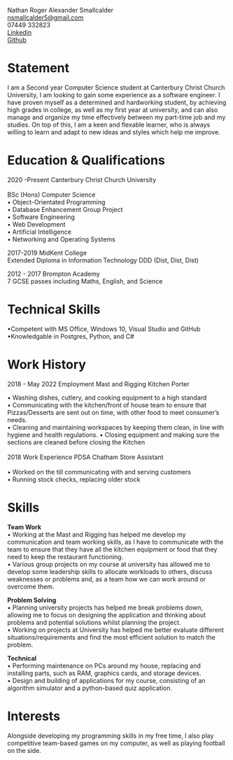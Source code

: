 Nathan Roger Alexander Smallcalder <br>
nsmallcalder5@gmail.com <br>
07449 332823 <br>
[Linkedin](https://www.linkedin.com/in/nathan-smallcalder-b83673209/)<br>
[Github](https://github.com/NathanSmallcalder)



# Statement
I am a Second year Computer Science student at Canterbury Christ Church University, I am looking to gain some experience as a software engineer. I have proven myself as a determined and hardworking student, by achieving high grades in college, as well as my first year at university, and can also manage and organize my time effectively between my part-time job and my studies. On top of this, I am a keen and flexable learner, who is always willing to learn and adapt to new ideas and styles which help me improve.

# Education & Qualifications
2020 -Present Canterbury Christ Church University  <br>  					          
BSc (Hons) Computer Science <br>
•	Object-Orientated Programming <br>
•	Database Enhancement Group Project <br>
•	Software Engineering <br>
•	Web Development <br>
•	Artificial Intelligence <br>
•	Networking and Operating Systems <br>

2017-2019	MidKent College <br>
Extended Diploma in Information Technology DDD (Dist, Dist, Dist)

2012 - 2017	Brompton Academy <br>
7 GCSE passes including Maths, English, and Science

# Technical Skills 

•Competent with MS Office, Windows 10, Visual Studio and GitHub <br>
•Knowledgable in Postgres, Python, and C# 

# Work History

2018 - May 2022   Employment 		Mast and Rigging 			Kitchen Porter

•	Washing dishes, cutlery, and cooking equipment to a high standard<br>
•	Communicating with the kitchen/front of house team to ensure that Pizzas/Desserts are sent out on time, with other food to meet consumer’s needs.<br>
•	Cleaning and maintaining workspaces by keeping them clean, in line with hygiene and health regulations.
•	Closing equipment and making sure the sections are cleaned before closing the Kitchen<br>
<br>
2018	Work Experience 		PDSA Chatham			Store Assistant	<br>		
•	Worked on the till communicating with and serving customers <br>
•	Running stock checks, replacing older stock<br>


# Skills
<b>Team Work</b>	 <br> 
•	Working at the Mast and Rigging has helped me develop my communication and team working skills, as I have to communicate with the team to ensure that they have all the kitchen equipment or food that they need to keep the restaurant functioning.<br>
•	Various group projects on my course at university has allowed me to develop some leadership skills to allocate workloads to others, discuss weaknesses or                        problems and, as a team how we can work around or overcome them.<br>

<b>Problem Solving</b> <br>
•	Planning university projects has helped me break problems down, allowing me to focus on designing the application and thinking about problems and potential solutions whilst planning the project.<br>
•	Working on projects at University has helped me better evaluate different situations/requirements and find the most efficient solution to match the problem.<br>

<b>Technical</b> <br>
•	Performing maintenance on PCs around my house, replacing and installing parts, such as RAM, graphics cards, and storage devices.<br>
•	Design and building of applications for my course, consisting of an algorithm simulator and a python-based quiz application.<br>


# Interests

Alongside developing my programming skills in my free time, I also play competitive team-based games on my computer, as well as playing football on the side.
